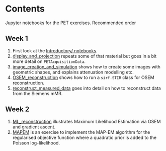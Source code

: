 # Contents

Jupyter notebooks for the PET exercises. Recommended order

## Week 1
1. First look at the [Introductory/ notebooks](../Introductory/).
2. [display\_and\_projection](display_and_projection.ipynb) repeats some of that material but goes in a bit more detail on `PETAcquisitionData`.
2. [image\_creation\_and\_simulation](image_creation_and_simulation.ipynb) shows how to create some images with geometric shapes, and explains attenuation modelling etc.
3. [OSEM\_reconstruction](OSEM_reconstruction.ipynb) shows how to run a `sirf.STIR` class for OSEM reconstruction.
4. [reconstruct\_measured\_data](reconstruct_measured_data.ipynb) goes into detail on how to reconstruct data from the Siemens mMR.

## Week 2
1. [ML\_reconstruction](ML_reconstruction.ipynb) illustrates Maximum Likelihood Estimation via OSEM and gradient ascent.
5. [MAPEM](MAPEM.ipynb) is an exercise to implement the MAP-EM algorithm for the regularised objective function where a quadratic prior is added to the Poisson log-likelihood.

